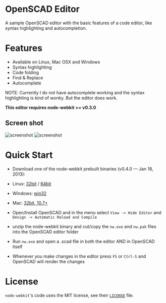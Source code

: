 # OpenSCAD Editor

A sample OpenSCAD editor with the basic features of a code editor, like syntax highlighting and autocompletion.


# Features

* Available on Linux, Mac OSX and Windows
* Syntax highlighting
* Code folding
* Find & Replace
* Autocomplete

NOTE:
  Currently I do not have autocomplete working and the syntax highlighting is kind of wonky. But the editor does work.

**This editor requires node-webkit >= v0.3.0** 

## Screen shot

![screenshot](https://raw.github.com/iceblu3710/OpenSCAD_Editor/master/img/editor.jpg)
![screenshot](https://raw.github.com/iceblu3710/OpenSCAD_Editor/master/img/example.jpg)

# Quick Start

* Download one of the node-webkit prebuilt binaries (v0.4.0 — Jan 18, 2013):
* Linux: [32bit](https://s3.amazonaws.com/node-webkit/v0.4.0/node-webkit-v0.4.0-linux-ia32.tar.gz) / [64bit](https://s3.amazonaws.com/node-webkit/v0.4.0/node-webkit-v0.4.0-linux-x64.tar.gz)
* Windows: [win32](https://s3.amazonaws.com/node-webkit/v0.4.0/node-webkit-v0.4.0-win-ia32.zip)
* Mac: [32bit, 10.7+](https://s3.amazonaws.com/node-webkit/v0.4.0/node-webkit-v0.4.0-osx-ia32.zip)

* Open/Install OpenSCAD and in the menu select `View -> Hide Editor` and `Design -> Automatic Reload and Compile`

* unzip the node-webkit binary and cut/copy the `nw.exe` and `nw.pak` files into the OpenSCAD editor folder

* Run `nw.exe` and open a .scad file in both the editor AND in OpenSCAD itself

* Whenever you make changes in the editor press `F5` or `Ctrl-S` and OpenSCAD will render the changes

# License

`node-webkit`'s code uses the MIT license, see their [`LICENSE`](https://github.com/rogerwang/node-webkit/blob/master/LICENSE) file.
